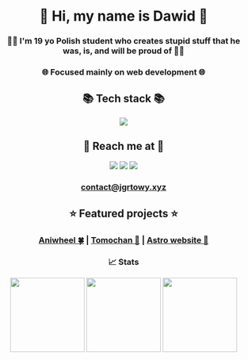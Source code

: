 <!-- markdownlint-disable -->
<h1 align="center">👋 Hi, my name is Dawid 👋</h3>
<h3 align="center">🧑‍💻 I'm 19 yo Polish student who creates stupid stuff that he was, is, and will be proud of 🧑‍💻</h3>
<h3 align="center">🌐 Focused mainly on web development 🌐</h3>
<div align="center">
     <h2>📚 Tech stack 📚</h2>
     <img src="https://skillicons.dev/icons?i=react,nextjs,ts,tailwind,postgres,bun,vercel,cloudflare" /><br/>
</div>

<h2 align="center">📝 Reach me at 📝</h2>
<div align="center">
<a href="https://discord.com/users/304961013202288651"><img src="https://skillicons.dev/icons?i=discord"/></a>
<a href="https://twitter.com/jgrtowy"><img src="https://skillicons.dev/icons?i=twitter"/></a>
<a href="https://linkedin.com/in/dawidgul"><img src="https://skillicons.dev/icons?i=linkedin"/></a><br/>
<h3><a href="mailto:contact@jgrtowy.xyz">contact@jgrtowy.xyz</a></h3>
</div>

<h2 align="center">⭐ Featured projects ⭐</h2>
<h3 align="center"><a href="https://github.com/Jgrtowy/aniwheel">Aniwheel 🍀</a> | <a href="https://github.com/Jgrtowy/tomochan">Tomochan 🌸</a> | <a href="https://github.com/Jgrtowy/jgrtowy.xyz">Astro website 🚀</a>
</h3>
<h3 align="center">📈 Stats</h3>
<div align="center">
<img height="150px" src="https://github-readme-stats.vercel.app/api?username=jgrtowy&theme=transparent&layout=compact&show_icons=true" />
<img height="150px" src="https://github-readme-stats.vercel.app/api/top-langs/?username=jgrtowy&theme=transparent&hide=javascript&layout=compact&show_icons=true" />
<img height="150px" src="https://github-readme-streak-stats.herokuapp.com/?user=jgrtowy&theme=transparent&hide=javascript&layout=compact&show_icons=true" />
</div>
